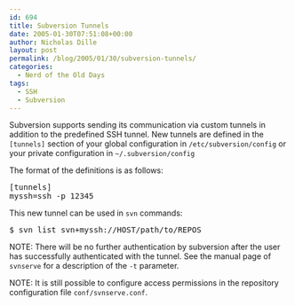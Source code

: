 ```yaml
---
id: 694
title: Subversion Tunnels
date: 2005-01-30T07:51:08+00:00
author: Nicholas Dille
layout: post
permalink: /blog/2005/01/30/subversion-tunnels/
categories:
  - Nerd of the Old Days
tags:
  - SSH
  - Subversion
---
```

Subversion supports sending its communication via custom tunnels in addition to the predefined SSH tunnel. New tunnels are defined in the <code class="command">[tunnels]</code> section of your global configuration in <code class="command">/etc/subversion/config</code> or your private configuration in <code class="command">~/.subversion/config</code>
  
<!--more-->

The format of the definitions is as follows:

<pre class="listing">[tunnels]
myssh=ssh -p 12345</pre>

This new tunnel can be used in <code class="command">svn</code> commands:

<pre class="listing">$ svn list svn+myssh://HOST/path/to/REPOS</pre>

NOTE: There will be no further authentication by subversion after the user has successfully authenticated with the tunnel. See the manual page of <code class="command">svnserve</code> for a description of the <code class="command">-t</code> parameter.

NOTE: It is still possible to configure access permissions in the repository configuration file <code class="command">conf/svnserve.conf</code>.
